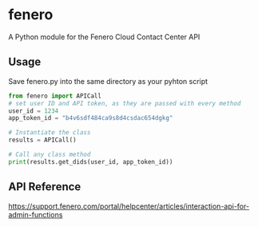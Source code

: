 # fenero
A Python module for the Fenero Cloud Contact Center API

## Usage

Save fenero.py into the same directory as your pyhton script

```python
from fenero import APICall
# set user ID and API token, as they are passed with every method
user_id = 1234 
app_token_id = "b4v6sdf484ca9s8d4csdac654dgkg"

# Instantiate the class
results = APICall()

# Call any class method
print(results.get_dids(user_id, app_token_id))
```

## API Reference

https://support.fenero.com/portal/helpcenter/articles/interaction-api-for-admin-functions


